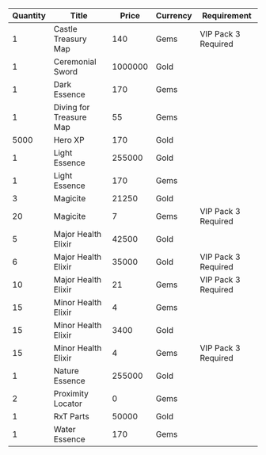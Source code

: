 | Quantity | Title | Price | Currency |  Requirement |
| -------- | ----- | ----- | -------- |  ----------- |
| 1 | Castle Treasury Map | 140 | Gems | VIP Pack 3 Required |
| 1 | Ceremonial Sword | 1000000 | Gold |  |
| 1 | Dark Essence | 170 | Gems |  |
| 1 | Diving for Treasure Map | 55 | Gems |  |
| 5000 | Hero XP | 170 | Gold |  |
| 1 | Light Essence | 255000 | Gold |  |
| 1 | Light Essence | 170 | Gems |  |
| 3 | Magicite | 21250 | Gold |  |
| 20 | Magicite | 7 | Gems | VIP Pack 3 Required |
| 5 | Major Health Elixir | 42500 | Gold |  |
| 6 | Major Health Elixir | 35000 | Gold | VIP Pack 3 Required |
| 10 | Major Health Elixir | 21 | Gems | VIP Pack 3 Required |
| 15 | Minor Health Elixir | 4 | Gems |  |
| 15 | Minor Health Elixir | 3400 | Gold |  |
| 15 | Minor Health Elixir | 4 | Gems | VIP Pack 3 Required |
| 1 | Nature Essence | 255000 | Gold |  |
| 2 | Proximity Locator | 0 | Gems |  |
| 1 | RxT Parts | 50000 | Gold |  |
| 1 | Water Essence | 170 | Gems |  |
